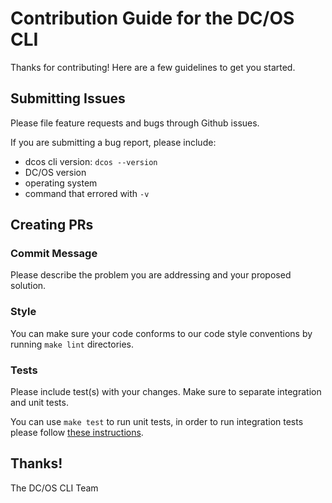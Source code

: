 # Contribution Guide for the DC/OS CLI

Thanks for contributing! Here are a few guidelines to get you started.

## Submitting Issues

Please file feature requests and bugs through Github issues.

If you are submitting a bug report, please include:
- dcos cli version: `dcos --version`
- DC/OS version
- operating system
- command that errored with `-v`

## Creating PRs

### Commit Message

Please describe the problem you are addressing and your proposed solution.

### Style

You can make sure your code conforms to our code style conventions by running
`make lint` directories.

### Tests

Please include test(s) with your changes. Make sure to separate integration and unit tests.

You can use `make test` to run unit tests, in order to run integration tests please follow
[these instructions](https://github.com/dcos/dcos-cli#integration-tests).


## Thanks!

The DC/OS CLI Team
